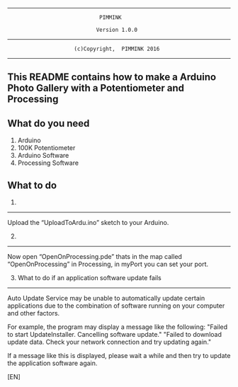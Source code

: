
----------------------------------------------------------------------------
                         	     PIMMINK

                                Version 1.0.0
----------------------------------------------------------------------------
                         (c)Copyright,  PIMMINK 2016
----------------------------------------------------------------------------
This README contains how to make a Arduino Photo Gallery with a
Potentiometer and Processing
----------------------------------------------------------------------------

What do you need
----
1. Arduino
2. 100K Potentiometer
3. Arduino Software
4. Processing Software


What to do
----
1.
----
Upload the “UploadToArdu.ino” sketch to your Arduino.

2.
----
Now open “OpenOnProcessing.pde” thats in the map called “OpenOnProcessing” in Processing, in myPort you can set your port.

3. What to do if an application software update fails
----
Auto Update Service may be unable to automatically update certain applications due to the combination of software running on your computer and other factors.

For example, the program may display a message like the following:
"Failed to start UpdateInstaller. Cancelling software update."
"Failed to download update data. Check your network connection and try updating again."

If a message like this is displayed, please wait a while and then try to update the application software again.


[EN]

